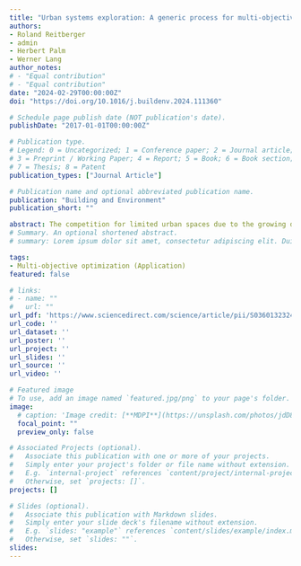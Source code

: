 ```yaml
---
title: "Urban systems exploration: A generic process for multi-objective urban planning to support decision making in early design phases"
authors:
- Roland Reitberger
- admin
- Herbert Palm
- Werner Lang
author_notes:
# - "Equal contribution"
# - "Equal contribution"
date: "2024-02-29T00:00:00Z"
doi: "https://doi.org/10.1016/j.buildenv.2024.111360"

# Schedule page publish date (NOT publication's date).
publishDate: "2017-01-01T00:00:00Z"

# Publication type.
# Legend: 0 = Uncategorized; 1 = Conference paper; 2 = Journal article;
# 3 = Preprint / Working Paper; 4 = Report; 5 = Book; 6 = Book section;
# 7 = Thesis; 8 = Patent
publication_types: ["Journal Article"]

# Publication name and optional abbreviated publication name.
publication: "Building and Environment"
publication_short: ""

abstract: The competition for limited urban spaces due to the growing demand for both living space and green areas causes conflicts in urban development. This paper aims to support urban planners with a systematic multi-criteria decision making process and a supporting tool-chain. The process uses multi-objective optimization (MOO) to quantify trade-offs, allowing planners to gain a broad perspective on optimal solutions. The generic process builds an urban simulation model, applies MOO, explores the results in terms of multi-criteria trade-offs, and guides the decision making of urban planners. To enable this process, we present a tool-chain for applying a Gaussian Process Regression based MOO algorithm to a computationally expensive urban simulation model. The tool-chain allows to identify Pareto-optimal solutions and their properties with reasonable computational effort. A case study model is set up in the Grasshopper environment and couples simulation components for outdoor thermal comfort and Life Cycle Assessment. It allows to identify multi-objective trade-offs for a high-dimensional space of urban configuration degrees of freedom such as outdoor vegetation, photovoltaics, and building characteristics. We compare the workflow results to other MOO algorithms and show how it can support decision making in urban planning at early design phases. In our case study, the tool chain was able to investigate the multi dimensional space of urban configurations. It systematically identified Pareto-optimal solutions therein and reduced the number of model evaluations significantly. The case study results showcase the trade-off between lifecycle-based global warming potential (GWP) and outdoor thermal comfort. We identified the number of trees and the coverage of the east and west façades with photovoltaics as the most sensitive parameters. The proposed process proves to be a powerful multi-criteria decision support tool for urban planners. It allows to identify and quantify the Pareto Front of competing urban target trade-offs at early design phases. Additionally, it visualizes them according to the boundary conditions of urban development. The input configurations of the obtained Pareto-solutions serve as a base of urban planning recommendations. In our case study, trees and photovoltaics prove to be good leverage points in the area of GWP optimal solutions. However, urban planners need to carefully coordinate inputs when aiming for a specific trade-off balance. The tool-chain and the simulation model offer further potential for investigating neighborhood typologies. Thereby, applicants can derive scalable guidance to support the sustainable transformation of the urban environment.
# Summary. An optional shortened abstract.
# summary: Lorem ipsum dolor sit amet, consectetur adipiscing elit. Duis posuere tellus ac convallis placerat. Proin tincidunt magna sed ex sollicitudin condimentum.

tags:
- Multi-objective optimization (Application)
featured: false

# links:
# - name: ""
#   url: ""
url_pdf: 'https://www.sciencedirect.com/science/article/pii/S0360132324002026'
url_code: ''
url_dataset: ''
url_poster: ''
url_project: ''
url_slides: ''
url_source: ''
url_video: ''

# Featured image
# To use, add an image named `featured.jpg/png` to your page's folder. 
image:
  # caption: 'Image credit: [**MDPI**](https://unsplash.com/photos/jdD8gXaTZsc)'
  focal_point: ""
  preview_only: false

# Associated Projects (optional).
#   Associate this publication with one or more of your projects.
#   Simply enter your project's folder or file name without extension.
#   E.g. `internal-project` references `content/project/internal-project/index.md`.
#   Otherwise, set `projects: []`.
projects: []

# Slides (optional).
#   Associate this publication with Markdown slides.
#   Simply enter your slide deck's filename without extension.
#   E.g. `slides: "example"` references `content/slides/example/index.md`.
#   Otherwise, set `slides: ""`.
slides: 
---
```


<!-- {{% callout note %}}
Click the *Cite* button above to demo the feature to enable visitors to import publication metadata into their reference management software.
{{% /callout %}}

{{% callout note %}}
Create your slides in Markdown - click the *Slides* button to check out the example.
{{% /callout %}}

Supplementary notes can be added here, including [code, math, and images](https://wowchemy.com/docs/writing-markdown-latex/). -->
